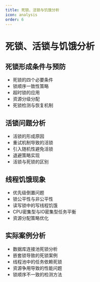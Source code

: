 ```yaml
---
title: 死锁、活锁与饥饿分析
icon: analysis
order: 6
---
```


# 死锁、活锁与饥饿分析

## 死锁形成条件与预防

- 死锁的四个必要条件
- 锁顺序一致性策略
- 超时锁的应用
- 资源分级分配
- 死锁检测与恢复机制

## 活锁问题分析

- 活锁的形成原因
- 重试机制导致的活锁
- 引入随机性避免活锁
- 退避策略实现
- 活锁与死锁的区别

## 线程饥饿现象

- 优先级倒置问题
- 锁公平性与非公平性
- 读写锁中的写线程饥饿
- CPU密集型与IO密集型任务平衡
- 资源分配策略优化

## 实际案例分析

- 数据库连接池死锁分析
- 嵌套锁导致的死锁案例
- 线程池中的任务依赖死锁
- 资源争用导致的性能问题
- 锁顺序不一致的检测方法

